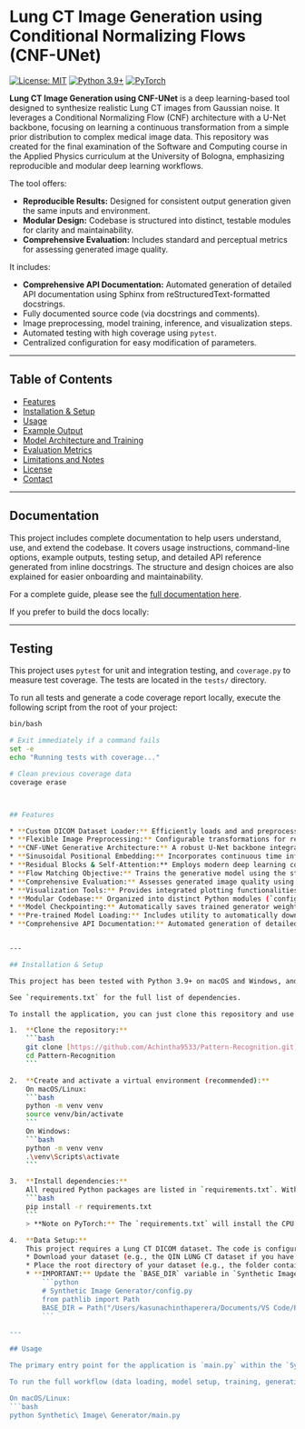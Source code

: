 # Lung CT Image Generation using Conditional Normalizing Flows (CNF-UNet)

[![License: MIT](https://img.shields.io/badge/License-MIT-yellow.svg)](https://github.com/Achintha9533/Pattern-Recognition/blob/main/LICENSE)
[![Python 3.9+](https://img.shields.io/badge/Python-3.9%2B-blue.svg)](https://www.python.org/downloads/)
[![PyTorch](https://img.shields.io/badge/PyTorch-2.0%2B-orange.svg)](https://pytorch.org/)

**Lung CT Image Generation using CNF-UNet** is a deep learning-based tool designed to synthesize realistic Lung CT images from Gaussian noise. It leverages a Conditional Normalizing Flow (CNF) architecture with a U-Net backbone, focusing on learning a continuous transformation from a simple prior distribution to complex medical image data. This repository was created for the final examination of the Software and Computing course in the Applied Physics curriculum at the University of Bologna, emphasizing reproducible and modular deep learning workflows.

The tool offers:
* **Reproducible Results:** Designed for consistent output generation given the same inputs and environment.
* **Modular Design:** Codebase is structured into distinct, testable modules for clarity and maintainability.
* **Comprehensive Evaluation:** Includes standard and perceptual metrics for assessing generated image quality.

It includes:
* **Comprehensive API Documentation:** Automated generation of detailed API documentation using Sphinx from reStructuredText-formatted docstrings.
* Fully documented source code (via docstrings and comments).
* Image preprocessing, model training, inference, and visualization steps.
* Automated testing with high coverage using `pytest`.
* Centralized configuration for easy modification of parameters.

---

## Table of Contents

* [Features](#features)
* [Installation & Setup](#installation--setup)
* [Usage](#usage)
* [Example Output](#example-output)
* [Model Architecture and Training](#model-architecture-and-training)
* [Evaluation Metrics](#evaluation-metrics)
* [Limitations and Notes](#limitations-and-notes)
* [License](#license)
* [Contact](#contact)

---
## Documentation

This project includes complete documentation to help users understand, use, and extend the codebase. It covers usage instructions, command-line options, example outputs, testing setup, and detailed API reference generated from inline docstrings. The structure and design choices are also explained for easier onboarding and maintainability.

For a complete guide, please see the [full documentation here](docs/build/html/index.html).

If you prefer to build the docs locally:

---

## Testing

This project uses `pytest` for unit and integration testing, and `coverage.py` to measure test coverage. The tests are located in the `tests/` directory.

To run all tests and generate a code coverage report locally, execute the following script from the root of your project:

```bash
bin/bash

# Exit immediately if a command fails
set -e
echo "Running tests with coverage..."

# Clean previous coverage data
coverage erase



## Features

* **Custom DICOM Dataset Loader:** Efficiently loads and and preprocesses Lung CT DICOM images, including intelligent selection of central slices from patient series.
* **Flexible Image Preprocessing:** Configurable transformations for resizing, tensor conversion, and normalization to `[-1, 1]` pixel values.
* **CNF-UNet Generative Architecture:** A robust U-Net backbone integrated with time-dependent conditioning for continuous flow learning.
* **Sinusoidal Positional Embedding:** Incorporates continuous time information into the network using sinusoidal embeddings processed by a dedicated MLP.
* **Residual Blocks & Self-Attention:** Employs modern deep learning components for stable training and enhanced feature learning, including a self-attention mechanism in the bottleneck for capturing global image dependencies.
* **Flow Matching Objective:** Trains the generative model using the stable and effective Flow Matching loss.
* **Comprehensive Evaluation:** Assesses generated image quality using standard metrics: Mean Squared Error (MSE), Peak Signal-to-Noise Ratio (PSNR), Structural Similarity Index Measure (SSIM), and Fréchet Inception Distance (FID).
* **Visualization Tools:** Provides integrated plotting functionalities for pixel distributions, training losses, and visual comparison of real vs. generated samples.
* **Modular Codebase:** Organized into distinct Python modules (`config`, `dataset`, `model`, `train`, `generate`, `evaluate`, `visualize`) for clarity and maintainability.
* **Model Checkpointing:** Automatically saves trained generator weights, allowing for model persistence and reusability.
* **Pre-trained Model Loading:** Includes utility to automatically download and load pre-trained model weights from Google Drive for quick setup and inference (`load_model.py`). The first run will automatically download the weights.
* **Comprehensive API Documentation:** Automated generation of detailed API documentation using Sphinx from reStructuredText-formatted docstrings, providing insights into every module, class, and function.


---

## Installation & Setup

This project has been tested with Python 3.9+ on macOS and Windows, and should work with compatible PyTorch versions.

See `requirements.txt` for the full list of dependencies.

To install the application, you can just clone this repository and use pip.

1.  **Clone the repository:**
    ```bash
    git clone [https://github.com/Achintha9533/Pattern-Recognition.git](https://github.com/Achintha9533/Pattern-Recognition.git)
    cd Pattern-Recognition
    ```

2.  **Create and activate a virtual environment (recommended):**
    On macOS/Linux:
    ```bash
    python -m venv venv
    source venv/bin/activate
    ```
    On Windows:
    ```bash
    python -m venv venv
    .\venv\Scripts\activate
    ```

3.  **Install dependencies:**
    All required Python packages are listed in `requirements.txt`. With your virtual environment activated, install them using pip:
    ```bash
    pip install -r requirements.txt
    ```
    > **Note on PyTorch:** The `requirements.txt` will install the CPU version of PyTorch by default (or the specific version frozen). If you have a CUDA-enabled GPU and wish to utilize it, please refer to the [official PyTorch installation guide](https://pytorch.org/get-started/locally/) for the exact command that matches your CUDA version.

4.  **Data Setup:**
    This project requires a Lung CT DICOM dataset. The code is configured to expect patient subfolders named `QIN LUNG CT 1` through `QIN LUNG CT 47`.
    * Download your dataset (e.g., the QIN LUNG CT dataset if you have access to it).
    * Place the root directory of your dataset (e.g., the folder containing `QIN LUNG CT 1`, etc.) in a convenient location on your system.
    * **IMPORTANT:** Update the `BASE_DIR` variable in `Synthetic Image Generator/config.py` to the **absolute path** of your dataset's root directory.
        ```python
        # Synthetic Image Generator/config.py
        from pathlib import Path
        BASE_DIR = Path("/Users/kasunachinthaperera/Documents/VS Code/Pattern Recognition/Data/QIN LUNG CT") # <-- Location
        ```

---

## Usage

The primary entry point for the application is `main.py` within the `Synthetic Image Generator` package.

To run the full workflow (data loading, model setup, training, generation, evaluation, and visualization), execute the following command from the root directory of your project:

On macOS/Linux:
```bash
python Synthetic\ Image\ Generator/main.py